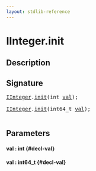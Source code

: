 ```yaml
---
layout: stdlib-reference
---
```


# IInteger\.init

## Description





## Signature 

<pre>
<a href="/stdlib-reference/interfaces/iinteger-01/index" class="code_type">IInteger</a>.<a href="/stdlib-reference/interfaces/iinteger-01/init">init</a>(<span class="code_keyword">int</span> <a href="/stdlib-reference/interfaces/iinteger-01/init#decl-val" class="code_param">val</a>);

<a href="/stdlib-reference/interfaces/iinteger-01/index" class="code_type">IInteger</a>.<a href="/stdlib-reference/interfaces/iinteger-01/init">init</a>(int64_t <a href="/stdlib-reference/interfaces/iinteger-01/init#decl-val" class="code_param">val</a>);

</pre>

## Parameters

#### val  : int {#decl-val}
#### val  : int64\_t {#decl-val}


